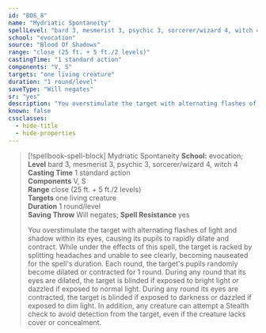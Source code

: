 ```yaml
---
id: "BOS_8"
name: "Mydriatic Spontaneity"
spellLevel: "bard 3, mesmerist 3, psychic 3, sorcerer/wizard 4, witch 4"
school: "evocation"
source: "Blood Of Shadows"
range: "close (25 ft. + 5 ft./2 levels)"
castingTime: "1 standard action"
components: "V, S"
targets: "one living creature"
duration: "1 round/level"
saveType: "Will negates"
sr: "yes"
description: "You overstimulate the target with alternating flashes of light and shadow within its eyes, causing its pupils to rapidly dilate and contract. While under the effects of this spell, the target is racked by splitting headaches and unable to see clearly, becoming nauseated for the spell's duration. Each round, the target's pupils randomly become dilated or contracted for 1 round. During any round that its eyes are dilated, the target is blinded if exposed to bright light or dazzled if exposed to normal light. During any round its eyes are contracted, the target is blinded if exposed to darkness  or dazzled if exposed to dim light. In addition, any creature can attempt a Stealth check to avoid detection from the target, even if the creature lacks cover or concealment."
known: false
cssclasses:
  - hide-title
  - hide-properties
---
```


> [!spellbook-spell-block] Mydriatic Spontaneity
> **School:** evocation; **Level** bard 3, mesmerist 3, psychic 3, sorcerer/wizard 4, witch 4
> **Casting Time** 1 standard action  
> **Components** V, S  
> **Range** close (25 ft. + 5 ft./2 levels)  
> **Targets** one living creature  
> **Duration** 1 round/level  
> **Saving Throw** Will negates; **Spell Resistance** yes
> 
> You overstimulate the target with alternating flashes of light and shadow within its eyes, causing its pupils to rapidly dilate and contract. While under the effects of this spell, the target is racked by splitting headaches and unable to see clearly, becoming nauseated for the spell's duration. Each round, the target's pupils randomly become dilated or contracted for 1 round. During any round that its eyes are dilated, the target is blinded if exposed to bright light or dazzled if exposed to normal light. During any round its eyes are contracted, the target is blinded if exposed to darkness  or dazzled if exposed to dim light. In addition, any creature can attempt a Stealth check to avoid detection from the target, even if the creature lacks cover or concealment.